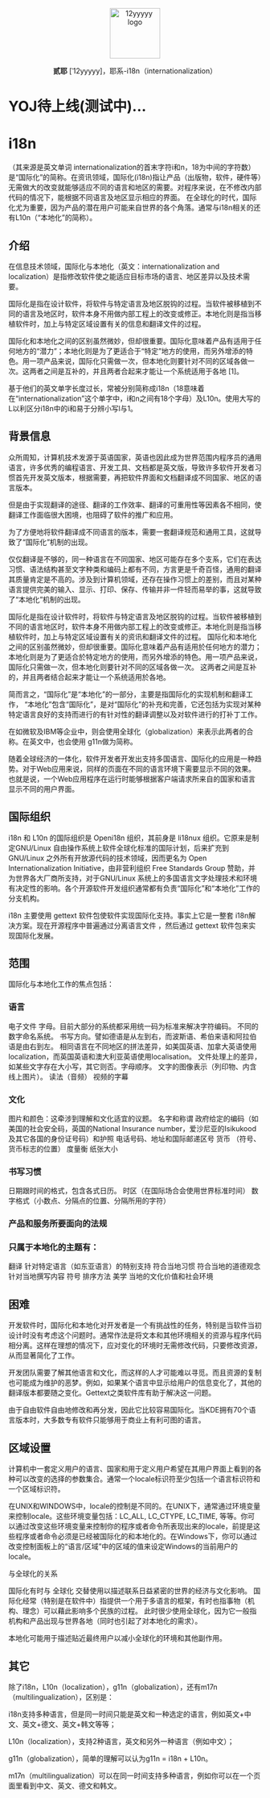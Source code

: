 <p align="center">
    <a href="https://i18.icu" target="_blank" rel="noopener noreferrer">
        <img width="100" src="/logo.jpg" alt="12yyyyy logo" />
    </a>
</p>

<p align="center"><b>贰耶</b> [ˈ12yyyyy]，耶系-i18n（internationalization）</p>



# YOJ待上线(测试中)...

# i18n

（其来源是英文单词 internationalization的首末字符i和n，18为中间的字符数）是“国际化”的简称。在资讯领域，国际化(i18n)指让产品（出版物，软件，硬件等）无需做大的改变就能够适应不同的语言和地区的需要。对程序来说，在不修改内部代码的情况下，能根据不同语言及地区显示相应的界面。 在全球化的时代，国际化尤为重要，因为产品的潜在用户可能来自世界的各个角落。通常与i18n相关的还有L10n（“本地化”的简称）。

## 介绍

在信息技术领域，国际化与本地化（英文：internationalization and localization）是指修改软件使之能适应目标市场的语言、地区差异以及技术需要。

国际化是指在设计软件，将软件与特定语言及地区脱钩的过程。当软件被移植到不同的语言及地区时，软件本身不用做内部工程上的改变或修正。本地化则是指当移植软件时，加上与特定区域设置有关的信息和翻译文件的过程。

国际化和本地化之间的区别虽然微妙，但却很重要。国际化意味着产品有适用于任何地方的“潜力”；本地化则是为了更适合于“特定”地方的使用，而另外增添的特色。用一项产品来说，国际化只需做一次，但本地化则要针对不同的区域各做一次。这两者之间是互补的，并且两者合起来才能让一个系统适用于各地 [1]。

基于他们的英文单字长度过长，常被分别简称成i18n（18意味着在“internationalization”这个单字中，i和n之间有18个字母）及L10n。使用大写的L以利区分i18n中的i和易于分辨小写l与1。


## 背景信息
众所周知，计算机技术发源于英语国家，英语也因此成为世界范围内程序员的通用语言，许多优秀的编程语言、开发工具、文档都是英文版，导致许多软件开发者习惯首先开发英文版本，根据需要，再把软件界面和文档翻译成不同国家、地区的语言版本。

但是由于实现翻译的途径、翻译的工作效率、翻译的可重用性等因素各不相同，使翻译工作面临很大困境，也阻碍了软件的推广和应用。

为了方便地将软件翻译成不同语言的版本，需要一套翻译规范和通用工具，这就导致了“国际化”机制的出现。

仅仅翻译是不够的，同一种语言在不同国家、地区可能存在多个支系，它们在表达习惯、语法结构甚至文字种类和编码上都有不同，方言更是千奇百怪，通用的翻译其质量肯定是不高的。涉及到计算机领域，还存在操作习惯上的差别，而且对某种语言提供完美的输入、显示、打印、保存、传输并非一件轻而易举的事，这就导致了“本地化”机制的出现。

国际化是指在设计软件时，将软件与特定语言及地区脱钩的过程。当软件被移植到不同的语言地区时，软件本身不用做内部工程上的改变或修正。本地化则是指当移植软件时，加上与特定区域设置有关的资讯和翻译文件的过程。 国际化和本地化之间的区别虽然微妙，但却很重要。国际化意味着产品有适用於任何地方的潜力；本地化则是为了更适合於特定地方的使用，而另外增添的特色。用一项产品来说，国际化只需做一次，但本地化则要针对不同的区域各做一次。 这两者之间是互补的，并且两者结合起来才能让一个系统适用於各地。

简而言之，“国际化”是“本地化”的一部分，主要是指国际化的实现机制和翻译工作， “本地化”包含“国际化”，是对“国际化”的补充和完善，它还包括为实现对某种特定语言良好的支持而进行的有针对性的翻译调整以及对软件进行的打补丁工作。

在如微软及IBM等企业中，则会使用全球化（globalization）来表示此两者的合称。在英文中，也会使用 g11n做为简称。

随着全球经济的一体化，软件开发者开发出支持多国语言、国际化的应用是一种趋势。对于Web应用来说，同样的页面在不同的语言环境下需要显示不同的效果。也就是说，一个Web应用程序在运行时能够根据客户端请求所来自的国家和语言显示不同的用户界面。

## 国际组织

i18n 和 L10n 的国际组织是 Openi18n 组织，其前身是 li18nux 组织。它原来是制定GNU/Linux 自由操作系统上软件全球化标准的国际计划，后来扩充到GNU/Linux 之外所有开放源代码的技术领域，因而更名为 Open Internationalization Initiative，由非营利组织 Free Standards Group 赞助，并为世界各大厂商所支持，对于GNU/Linux 系统上的多国语言文字处理技术和环境有决定性的影响。各个开源软件开发组织通常都有负责“国际化”和“本地化”工作的分支机构。

i18n 主要使用 gettext 软件包使软件实现国际化支持。事实上它是一整套 i18n解决方案。现在开源程序中普遍通过分离语言文件 ，然后通过 gettext 软件包来实现国际化发展。

## 范围

国际化与本地化工作的焦点包括：

### 语言
电子文件
字母。目前大部分的系统都采用统一码为标准来解决字符编码。
不同的数字命名系统。
书写方向。譬如德语是从左到右，而波斯语、希伯来语和阿拉伯语是由右到左。
相同语言在不同地区的拼法差异，如美国英语、加拿大英语使用localization，而英国英语和澳大利亚英语使用localisation。
文件处理上的差异，如某些文字存在大小写，其它则否。字母顺序。
文字的图像表示（列印物、内含线上图片）。
读法（音频）
视频的字幕

### 文化
图片和颜色：这牵涉到理解和文化适宜的议题。
名字和称谓
政府给定的编码（如美国的社会安全码，英国的National Insurance number，爱沙尼亚的Isikukood及其它各国的身份证号码）和护照
电话号码、地址和国际邮递区号
货币 （符号、货币标志的位置）
度量衡
纸张大小


### 书写习惯
日期跟时间的格式，包含各式日历。
时区（在国际场合会使用世界标准时间）
数字格式（小数点、分隔点的位置、分隔所用的字符）

### 产品和服务所要面向的法规

### 只属于本地化的主题有：

翻译
针对特定语言（如东亚语言）的特别支持
符合当地习惯
符合当地的道德观念
针对当地撰写内容
符号
排序方法
美学
当地的文化价值和社会环境

## 困难

开发软件时，国际化和本地化对开发者是一个有挑战性的任务，特别是当软件当初设计时没有考虑这个问题时。通常作法是将文本和其他环境相关的资源与程序代码相分离。这样在理想的情况下，应对变化的环境时无需修改代码，只要修改资源，从而显著简化了工作。

开发团队需要了解其他语言和文化，而这样的人才可能难以寻觅。而且资源的复制也可能成为维护的恶梦。例如，如果某个语言中显示给用户的信息变化了，其他的翻译版本都要随之变化。Gettext之类软件库有助于解决这一问题。

由于自由软件自由地修改和再分发，因此它比较容易国际化。当KDE拥有70个语言版本时，大多数专有软件只能够用于商业上有利可图的语言。

## 区域设置

计算机中一套定义用户的语言、国家和用于定义用户希望在其用户界面上看到的各种可以改变的选择的参数集合。通常一个locale标识符至少包括一个语言标识符和一个区域标识符。

在UNIX和WINDOWS中，locale的控制是不同的。在UNIX下，通常通过环境变量来控制locale。这些环境变量包括：LC_ALL, LC_CTYPE, LC_TIME, 等等。你可以通过改变这些环境变量来控制你的程序或者命令所表现出来的locale，前提是这些程序或者命令必须是已经被国际化的和本地化的。在Windows下，你可以通过改变控制面板上的“语言/区域”中的区域的值来设定Windows的当前用户的locale。

与全球化的关系

国际化有时与 全球化 交替使用以描述联系日益紧密的世界的经济与文化影响。
国际化经常（特别是在软件中）指提供一个用于多语言的框架，有时也指事物（机构、理念）可以藉此影响多个民族的过程。 此时很少使用全球化，因为它一般指机构和产品出现与世界各地（同时也引起了对本地化的需求）。

本地化可能用于描述贴近最终用户以减小全球化的环境和其他副作用。

## 其它

除了i18n，L10n（localization），g11n（globalization），还有m17n（multilingualization），区别是：

i18n支持多种语言，但是同一时间只能是英文和一种选定的语言，例如英文+中文、英文+德文、英文+韩文等等；

L10n（localization），支持2种语言，英文和另外一种语言（例如中文）；

g11n（globalization），简单的理解可以认为g11n = i18n + L10n。

m17n（multilingualization）可以在同一时间支持多种语言，例如你可以在一个页面里看到中文、英文、德文和韩文。
